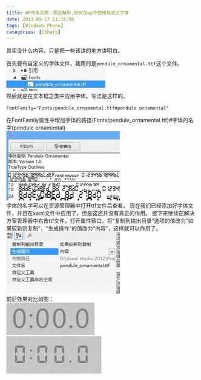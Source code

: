 ```yaml
---
title: WP开发实例：图文解析,如何在wp中使用自定义字体
date: 2013-05-17 21:15:58
tags: [Windows Phone]
categories: [CSharp]
---
```

其实没什么内容，只是把一些该讲的地方讲明白。

首先要有自定义的字体文件，我用的是```pendule_ornamental.ttf```这个文件。  
![Image](https://raw.githubusercontent.com/tianjyan/tianjyan.github.io/master/images/2013-05-17-WP%E8%87%AA%E5%AE%9A%E4%B9%89%E5%AD%97%E4%BD%93-01.jpg)  
然后就是在文本框之类中应用字体。写法是这样的。
```
FontFamily="Fonts/pendule_ornamental.ttf#pendule ornamental"
```
在FontFamily属性中增加字体的路径(Fonts/pendule_ornamental.ttf)#字体的名字(pendule ornamental)    
![Image](https://raw.githubusercontent.com/tianjyan/tianjyan.github.io/master/images/2013-05-17-WP%E8%87%AA%E5%AE%9A%E4%B9%89%E5%AD%97%E4%BD%93-02.jpg)  
字体的名字可以在资源管理器中打开ttf文件后查看。
现在我们已经添加好字体文件，并且在xaml文件中应用了，但是这还并没有真正的作用。
接下来继续在解决方案管理器中右击ttf文件，打开属性窗口。将“复制到输出目录”选项的值改为“如果较新则复制”，“生成操作”的值改为“内容”，这样就可以作用了。    
![Image](https://raw.githubusercontent.com/tianjyan/tianjyan.github.io/master/images/2013-05-17-WP%E8%87%AA%E5%AE%9A%E4%B9%89%E5%AD%97%E4%BD%93-03.jpg)  
前后效果对比如图：  
![Image](https://raw.githubusercontent.com/tianjyan/tianjyan.github.io/master/images/2013-05-17-WP%E8%87%AA%E5%AE%9A%E4%B9%89%E5%AD%97%E4%BD%93-04.jpg)  
![Image](https://raw.githubusercontent.com/tianjyan/tianjyan.github.io/master/images/2013-05-17-WP%E8%87%AA%E5%AE%9A%E4%B9%89%E5%AD%97%E4%BD%93-05.jpg)
